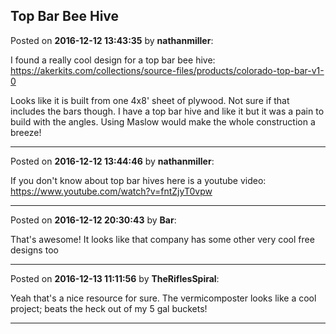## Top Bar Bee Hive
Posted on **2016-12-12 13:43:35** by **nathanmiller**:

I found a really cool design for a top bar bee hive: https://akerkits.com/collections/source-files/products/colorado-top-bar-v1-0

Looks like it is built from one 4x8' sheet of plywood. Not sure if that includes the bars though. I have a top bar hive and like it but it was a pain to build with the angles. Using Maslow would make the whole construction a breeze!

---

Posted on **2016-12-12 13:44:46** by **nathanmiller**:

If you don't know about top bar hives here is a youtube video: https://www.youtube.com/watch?v=fntZjyT0vpw

---

Posted on **2016-12-12 20:30:43** by **Bar**:

That's awesome! It looks like that company has some other very cool free designs too

---

Posted on **2016-12-13 11:11:56** by **TheRiflesSpiral**:

Yeah that's a nice resource for sure. The vermicomposter looks like a cool project; beats the heck out of my 5 gal buckets!

---

